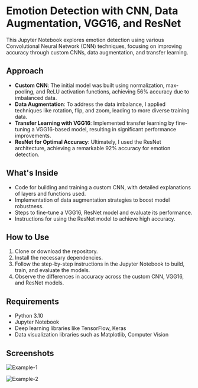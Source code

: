 # Emotion Detection with CNN, Data Augmentation, VGG16, and ResNet

This Jupyter Notebook explores emotion detection using various Convolutional Neural Network (CNN) techniques, focusing on improving accuracy through custom CNNs, data augmentation, and transfer learning.

## Approach
- **Custom CNN**: The initial model was built using normalization, max-pooling, and ReLU activation functions, achieving 56% accuracy due to imbalanced data.
- **Data Augmentation**: To address the data imbalance, I applied techniques like rotation, flip, and zoom, leading to more diverse training data.
- **Transfer Learning with VGG16**: Implemented transfer learning by fine-tuning a VGG16-based model, resulting in significant performance improvements.
- **ResNet for Optimal Accuracy**: Ultimately, I used the ResNet architecture, achieving a remarkable 92% accuracy for emotion detection.

## What's Inside
- Code for building and training a custom CNN, with detailed explanations of layers and functions used.
- Implementation of data augmentation strategies to boost model robustness.
- Steps to fine-tune a VGG16, ResNet model and evaluate its performance.
- Instructions for using the ResNet model to achieve high accuracy.

## How to Use
1. Clone or download the repository.
2. Install the necessary dependencies.
3. Follow the step-by-step instructions in the Jupyter Notebook to build, train, and evaluate the models.
4. Observe the differences in accuracy across the custom CNN, VGG16, and ResNet models.

## Requirements
- Python 3.10
- Jupyter Notebook
- Deep learning libraries like TensorFlow, Keras
- Data visualization libraries such as Matplotlib, Computer Vision

## Screenshots

![Example-1](path/to/custom_cnn_training_screenshot.png)


![Example-2](path/to/resnet_model_performance_screenshot.png)


